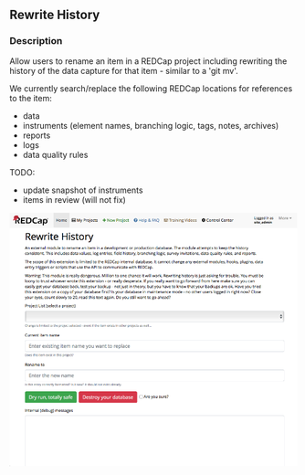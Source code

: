 ## Rewrite History

### Description

Allow users to rename an item in a REDCap project including rewriting the history of the data capture for that item - similar to a 'git mv'. 

We currently search/replace the following REDCap locations for references to the item:
- data
- instruments (element names, branching logic, tags, notes, archives)
- reports
- logs
- data quality rules

TODO:
- update snapshot of instruments
- items in review (will not fix)

![Web Interface](/images/snapshot.png "Web Interface")
